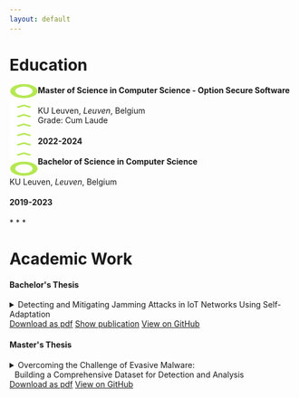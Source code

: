 ```yaml
---
layout: default
---
```


# Education
<img src="assets/images/path.svg" width="50" height="163" style="float:left;margin-top:-3px">
<div class="education">
    <div> 
        <h4> Master of Science in Computer Science - Option Secure Software </h4> 
        <p> KU Leuven, <em> Leuven</em>, Belgium <br/> Grade: Cum Laude </p>
    </div>
    <div> 
        <h4> 2022-2024 </h4> 
    </div>
    <p></p>
    <p></p>
    <div> 
        <h4> Bachelor of Science in Computer Science </h4> 
        <p> KU Leuven, <em> Leuven</em>, Belgium </p>
    </div>
    <div> 
        <h4> 2019-2023 </h4>
    </div>
</div>
* * *

# Academic Work

#### Bachelor's Thesis
<details>
    <summary><span class="underline">Detecting and Mitigating Jamming Attacks in IoT Networks Using Self-Adaptation</span></summary>
    <blockquote>
        <p>Internet of Things (IoT) networks consist of small devices that use a wireless communication to monitor and possibly control the physical world. A common threat to such networks are jamming attacks, a particular type of denial of service attack. Current research highlights the need for the design of more effective and efficient anti-jamming techniques that can handle different types of attacks in IoT networks. In this paper, we propose DeMiJA, short for Detection and Mitigation of Jamming Attacks in IoT, a novel approach to deal with different jamming attacks in IoT networks. DeMiJA leverages architecture-based adaptation and the MAPE-K reference model (Monitor-Analyze-Plan-Execute that share Knowledge). We present the general architecture of DeMiJA and instantiate the architecture to deal with jamming attacks in the DeltaIoT exemplar. The evaluation shows that DeMiJA can handle different types of jamming attacks effectively and efficiently, with neglectable overhead.</p>
    </blockquote>
</details>
<a href="{{ site.url }}/download/bachelor_thesis.pdf" class="btn btn-download"><span class="icon"></span>Download as pdf</a>
<a href="https://ieeexplore.ieee.org/document/9935096" class="btn btn-external"><span class="icon"></span>Show publication</a>
<a href="https://github.com/maximreynvoet/deltaiot_simulator_jamming" class="btn btn-github"><span class="icon"></span>View on GitHub</a>  

#### Master's Thesis
<details>
    <summary>
        <span class="underline">Overcoming the Challenge of Evasive Malware:</span>
        <span><br/>&thinsp;&thinsp;</span>
        <span class="underline">Building a Comprehensive Dataset for Detection and Analysis</span> 
    </summary>
    <blockquote>
        <p>This thesis presents the development of a specialized dataset focusing on evasive malware - malicious software programs designed to circumvent traditional analysis methods through various strategies known as as evasion techniques. As cyber threats become more sophisticated, the need for a dedicated dataset to study these evasion techniques is essential for advancing the analysis of malicious software and enhancing cybersecurity. Existing public datasets often mix evasive and non-evasive malware samples, complicating efforts to isolate and study evasion techniques. This research addresses that gap by providing a curated, graph-based database exclusively containing evasive malware, categorized according to a detailed taxonomy of evasion methods. The dataset was compiled using an enhanced version of the CAPEv2 malware analysis sandbox, which was improved through a methodology developed in this work to identify currently undetected evasion techniques. When applied to CAPEv2, this approach uncovered techniques that were previously undetectable, which are now within the enhanced tool's detection capabilities. Key contributions of this thesis include the creation of an up-to-date taxonomy of evasion techniques, the development of a methodology for detecting currently undetected evasion techniques in existing analysis tools, the resulting improvements to CAPEv2's detection capabilities, and a dataset containing exclusively evasive malware samples. This dataset represents a significant contribution to the field, offering researchers a valuable resource to study evasion techniques and develop new evasion detection strategies. The graph-based structure of the database, along with the modeling of the taxonomy, enables intuitive and flexible querying across various abstraction levels, detailed analysis, and easy expansion as new techniques are identified. By offering a focused resource for studying evasive malware and a robust methodology for enhancing detection tools, this work lays the groundwork for more effective analysis methods, ultimately contributing to stronger defenses against increasingly sophisticated cyber threats.</p>
    </blockquote>
</details>
<a href="{{ site.url }}/download/bachelor_thesis.pdf" class="btn btn-download"><span class="icon"></span>Download as pdf</a>
<a href="https://github.com/maximreynvoet/building-a-comprehensive-dataset" class="btn btn-github"><span class="icon"></span>View on GitHub</a>  
